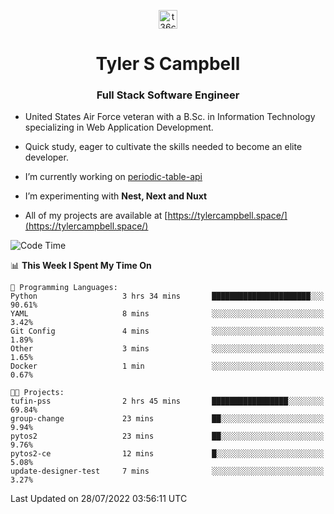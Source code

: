 <p align="center">
<a href="https://www.linkedin.com/in/t36campbell" target="blank"><img align="center" src="https://ik.imagekit.io/t36campbell/Portfolio/linkedin.png.original_m8bbGgPh6.png" alt="t36campbell" height="30" width="30" /></a>
</p>
<h1 align="center">Tyler S Campbell</h1>
<h3 align="center">Full Stack Software Engineer</h3>

* United States Air Force veteran with a B.Sc. in Information Technology specializing in Web Application Development. 

* Quick study, eager to cultivate the skills needed to become an elite developer.

* I’m currently working on [periodic-table-api](https://github.com/t36campbell/periodic-table-api)

* I’m experimenting with **Nest, Next and Nuxt**

* All of my projects are available at [https://tylercampbell.space/](https://tylercampbell.space/)

<!--START_SECTION:waka-->
![Code Time](http://img.shields.io/badge/Code%20Time-1%2C715%20hrs%2018%20mins-blue)

📊 **This Week I Spent My Time On** 

```text
💬 Programming Languages: 
Python                   3 hrs 34 mins       ██████████████████████░░░   90.61% 
YAML                     8 mins              ░░░░░░░░░░░░░░░░░░░░░░░░░   3.42% 
Git Config               4 mins              ░░░░░░░░░░░░░░░░░░░░░░░░░   1.89% 
Other                    3 mins              ░░░░░░░░░░░░░░░░░░░░░░░░░   1.65% 
Docker                   1 min               ░░░░░░░░░░░░░░░░░░░░░░░░░   0.67%

🐱‍💻 Projects: 
tufin-pss                2 hrs 45 mins       █████████████████░░░░░░░░   69.84% 
group-change             23 mins             ██░░░░░░░░░░░░░░░░░░░░░░░   9.94% 
pytos2                   23 mins             ██░░░░░░░░░░░░░░░░░░░░░░░   9.76% 
pytos2-ce                12 mins             █░░░░░░░░░░░░░░░░░░░░░░░░   5.08% 
update-designer-test     7 mins              ░░░░░░░░░░░░░░░░░░░░░░░░░   3.27%

```


 Last Updated on 28/07/2022 03:56:11 UTC
<!--END_SECTION:waka-->
